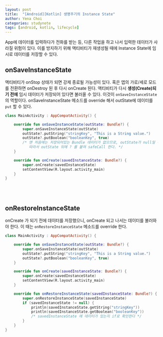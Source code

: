 ```yaml
---
layout: post
title:  "[Android][Kotlin] 생명주기의 Instance State"
author: Yena Choi
categories: studynote
tags: [android, kotlin, lifecycle]
---
```


App에 데이터를 입력하다가 전화를 받는 등, 다른 작업을 하고 나서 입력한 데이터가 사라질 위험이 있다. 이를 방지하기 위해 액티비티가 재생성될 때에 Instance State에 임시로 데이터를 저장할 수 있다.

## onSaveInstanceState
액티비티가 onStop 상태가 되면 강제 종료될 가능성이 있다. 혹은 앱의 가로/세로 모드를 전환하면 onDestroy 된 후 다시 onCreate 된다. 액티비티가 다시 **생성(Create)되기 전에**  임시 데이터가 저장되어 있다면 불러올 수 있다. 이것이 `onSaveInstanceState` 의 역할이다. onSaveInstanceState 메소드를 override 해서 outState에 데이터를 `put` 할 수 있다.

```Kotlin
class MainActivity : AppCompatActivity() {

    override fun onSaveInstanceState(outState: Bundle?) {
        super.onSaveInstanceState(outState)
        outState?.putString("stringKey", "This is a String value.")
        outState?.putBoolean("booleanKey", true)
        /* 맨 처음에는 저장되어있는 Bundle 데이터가 없으므로, outState가 null일 수 있다.
           따라서 outState 뒤에 ? 를 붙여 safeCall 한다. */
    }

    override fun onCreate(savedInstanceState: Bundle?) {
        super.onCreate(savedInstanceState)
        setContentView(R.layout.activity_main)
    }
}
```
<br><br>

## onRestoreInstanceState
onCreate 가 되기 전에 데이터를 저장했으니, onCreate 되고 나서는 데이터를 불러와야 한다. 이 때는 `onRestoreInstanceState` 메소드를 override 한다.

```Kotlin
class MainActivity : AppCompatActivity() {

    override fun onSaveInstanceState(outState: Bundle?) {
        super.onSaveInstanceState(outState)
        outState?.putString("stringKey", "This is a String value.")
        outState?.putBoolean("booleanKey", true)
    }

    override fun onCreate(savedInstanceState: Bundle?) {
        super.onCreate(savedInstanceState)
        setContentView(R.layout.activity_main)
    }

    override fun onRestoreInstanceState(savedInstanceState: Bundle?) {
        super.onRestoreInstanceState(savedInstanceState)
        if (savedInstanceState != null) {
            println(savedInstanceState.getString("stringKey"))
            println(savedInstanceState.getBoolean("booleanKey"))
            /* savedInstanceState 에 데이터가 있는지 if로 확인한다 */
        }
    }
}
```

